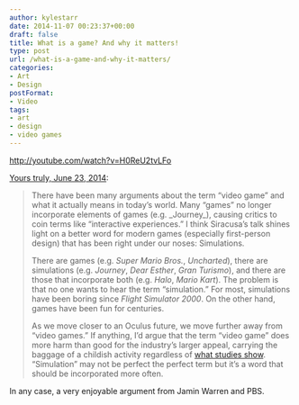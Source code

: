 ```yaml
---
author: kylestarr
date: 2014-11-07 00:23:37+00:00
draft: false
title: What is a game? And why it matters!
type: post
url: /what-is-a-game-and-why-it-matters/
categories:
- Art
- Design
postFormat:
- Video
tags:
- art
- design
- video games
---
```


http://youtube.com/watch?v=H0ReU2tvLFo

[Yours truly, June 23, 2014](https://www.zerocounts.net/2014/06/23/siracusa-on-the-end-of-humanity/):



<blockquote>There have been many arguments about the term “video game” and what it actually means in today’s world. Many “games” no longer incorporate elements of games (e.g. _Journey_), causing critics to coin terms like “interactive experiences.” I think Siracusa’s talk shines light on a better word for modern games (especially first-person design) that has been right under our noses: Simulations.

There are games (e.g. _Super Mario Bros._, _Uncharted_), there are simulations (e.g. _Journey_, _Dear Esther_, _Gran Turismo_), and there are those that incorporate both (e.g. _Halo_, _Mario Kart_). The problem is that no one wants to hear the term “simulation.” For most, simulations have been boring since _Flight Simulator 2000_. On the other hand, games have been fun for centuries.

As we move closer to an Oculus future, we move further away from “video games.” If anything, I’d argue that the term “video game” does more harm than good for the industry’s larger appeal, carrying the baggage of a childish activity regardless of [what studies show](https://tsogaming.com/2014/04/27/59-of-americans-play-video-games/). “Simulation” may not be perfect the perfect term but it’s a word that should be incorporated more often.</blockquote>



In any case, a very enjoyable argument from Jamin Warren and PBS.
